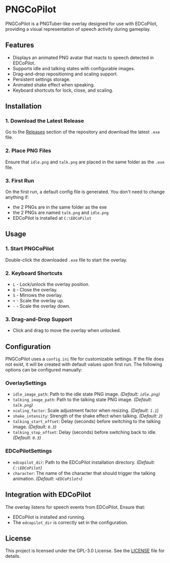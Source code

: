 # PNGCoPilot

PNGCoPilot is a PNGTuber-like overlay designed for use with EDCoPilot, providing a visual representation of speech activity during gameplay.

## Features

- Displays an animated PNG avatar that reacts to speech detected in EDCoPilot.
- Supports idle and talking states with configurable images.
- Drag-and-drop repositioning and scaling support.
- Persistent settings storage.
- Animated shake effect when speaking.
- Keyboard shortcuts for lock, close, and scaling.

## Installation

### 1. Download the Latest Release
Go to the [Releases](https://github.com/BielefeldJ/PNGCoPilot/releases) section of the repository and download the latest `.exe` file.

### 2. Place PNG Files
Ensure that `idle.png` and `talk.png` are placed in the same folder as the `.exe` file.

### 3. First Run
On the first run, a default config file is generated. You don't need to change anything if:
  - the 2 PNGs are in the same folder as the exe
  - the 2 PNGs are named `talk.png` and `idle.png`
  - EDCoPilot is installed at `C:\EDCoPilot`

## Usage

### 1. Start PNGCoPilot
Double-click the downloaded `.exe` file to start the overlay.

### 2. Keyboard Shortcuts
- `L` - Lock/unlock the overlay position.
- `Q` - Close the overlay.
- `S` - Mirrows the overlay.
- `+` - Scale the overlay up.
- `-` - Scale the overlay down.

### 3. Drag-and-Drop Support
- Click and drag to move the overlay when unlocked.

## Configuration

PNGCoPilot uses a `config.ini` file for customizable settings. If the file does not exist, it will be created with default values upon first run. The following options can be configured manually:

### OverlaySettings
- `idle_image_path`: Path to the idle state PNG image. *(Default: `idle.png`)*
- `talking_image_path`: Path to the talking state PNG image. *(Default: `talk.png`)*
- `scaling_factor`: Scale adjustment factor when resizing. *(Default: `1.1`)*
- `shake_intensity`: Strength of the shake effect when talking. *(Default: `2`)*
- `talking_start_offset`: Delay (seconds) before switching to the talking image. *(Default: `0.3`)*
- `talking_stop_offset`: Delay (seconds) before switching back to idle. *(Default: `0.3`)*

### EDCoPilotSettings
- `edcopilot_dir`: Path to the EDCoPilot installation directory. *(Default: `C:\EDCoPilot`)*
- `character`: The name of the character that should trigger the talking animation. *(Default: `<EDCoPilot>`)*

## Integration with EDCoPilot

The overlay listens for speech events from EDCoPilot. Ensure that:
- EDCoPilot is installed and running.
- The `edcopilot_dir` is correctly set in the configuration.

## License
This project is licensed under the GPL-3.0 License. See the [LICENSE](LICENSE) file for details.

